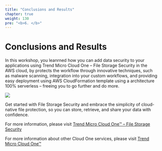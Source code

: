 ```yaml
---
title: "Conclusions and Results"
chapter: true
weight: 130
pre: "<b>6. </b>"
---
```


# Conclusions and Results

In this workshop, you leanrned how you can add data security to your applications using Trend Micro Cloud One – File Storage Security in the AWS cloud, by protects the workflow through innovative techniques, such as malware scanning, integration into your custom workflows, and providing easy deployment using AWS CloudFormation template using a architecture 100% serverless – freeing you to go further and do more. 

<img src="https://i.imgur.com/XqhVAA7.gif"></img>

Get started with File Storage Security and embrace the simplicity of cloud-native file protection, so you can store, retrieve, and share your data with confidence.

For more information, please visit [Trend Micro Cloud One™ – File Storage Security](https://www.trendmicro.com/en_us/business/products/hybrid-cloud/cloud-one-file-storage-security.html)

For more information about other Cloud One services, please visit [Trend Micro Cloud One™](https://www.trendmicro.com/cloudone)
